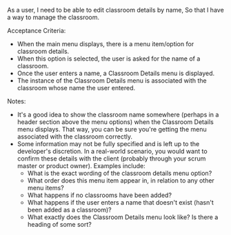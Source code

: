 As a user, 
I need to be able to edit classroom details by name,
So that I have a way to manage the classroom.

Acceptance Criteria:
* When the main menu displays, there is a menu item/option for classroom details.
* When this option is selected, the user is asked for the name of a classroom.
* Once the user enters a name, a Classroom Details menu is displayed.
* The instance of the Classroom Details menu is associated with the classroom whose name the user entered.

Notes:
* It's a good idea to show the classroom name somewhere (perhaps in a header section above the menu options) when the Classroom Details menu displays. That way, you can be sure you're getting the menu associated with the classroom correctly.
* Some information may not be fully specified and is left up to the developer's discretion. In a real-world scenario, you would want to confirm these details with the client (probably through your scrum master or product owner). Examples include:
    * What is the exact wording of the classroom details menu option?
    * What order does this menu item appear in, in relation to any other menu items?
    * What happens if no classrooms have been added?
    * What happens if the user enters a name that doesn't exist (hasn't been added as a classroom)?
    * What exactly does the Classroom Details menu look like? Is there a heading of some sort?
